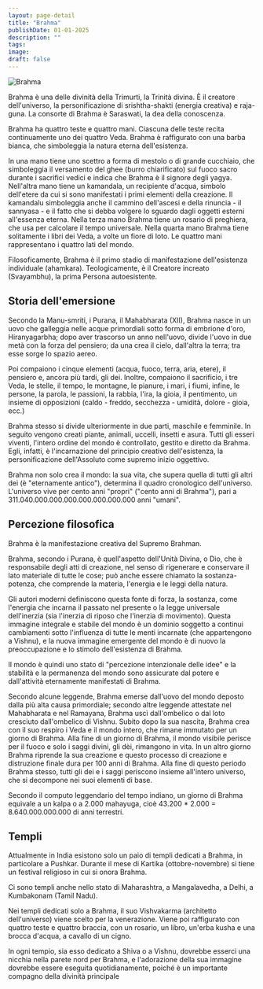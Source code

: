 ```yaml
---
layout: page-detail
title: "Brahma"
publishDate: 01-01-2025
description: ""
tags:
image:
draft: false
---
```


![Brahma](/upload/iblock/325/gw6t3txr9fu7z9jjpgl6gpa4apl8s5r4.jpg "Brahma") 

  
 Brahma è una delle divinità della Trimurti, la Trinità divina. È il creatore dell'universo, la personificazione di srishtha-shakti (energia creativa) e raja-guna. La consorte di Brahma è Saraswati, la dea della conoscenza.

 Brahma ha quattro teste e quattro mani. Ciascuna delle teste recita continuamente uno dei quattro Veda. Brahma è raffigurato con una barba bianca, che simboleggia la natura eterna dell'esistenza.

 In una mano tiene uno scettro a forma di mestolo o di grande cucchiaio, che simboleggia il versamento del ghee (burro chiarificato) sul fuoco sacro durante i sacrifici vedici e indica che Brahma è il signore degli yagya. Nell'altra mano tiene un kamandala, un recipiente d'acqua, simbolo dell'etere da cui si sono manifestati i primi elementi della creazione. Il kamandalu simboleggia anche il cammino dell'ascesi e della rinuncia - il sannyasa - e il fatto che si debba volgere lo sguardo dagli oggetti esterni all'essenza eterna. Nella terza mano Brahma tiene un rosario di preghiera, che usa per calcolare il tempo universale. Nella quarta mano Brahma tiene solitamente i libri dei Veda, a volte un fiore di loto. Le quattro mani rappresentano i quattro lati del mondo.

 Filosoficamente, Brahma è il primo stadio di manifestazione dell'esistenza individuale (ahamkara). Teologicamente, è il Creatore increato (Svayambhu), la prima Persona autoesistente.

  
## Storia dell'emersione 

 Secondo la Manu-smriti, i Purana, il Mahabharata (XII), Brahma nasce in un uovo che galleggia nelle acque primordiali sotto forma di embrione d'oro, Hiranyagarbha; dopo aver trascorso un anno nell'uovo, divide l'uovo in due metà con la forza del pensiero; da una crea il cielo, dall'altra la terra; tra esse sorge lo spazio aereo.

 Poi compaiono i cinque elementi (acqua, fuoco, terra, aria, etere), il pensiero e, ancora più tardi, gli dei. Inoltre, compaiono il sacrificio, i tre Veda, le stelle, il tempo, le montagne, le pianure, i mari, i fiumi, infine, le persone, la parola, le passioni, la rabbia, l'ira, la gioia, il pentimento, un insieme di opposizioni (caldo - freddo, secchezza - umidità, dolore - gioia, ecc.)

 Brahma stesso si divide ulteriormente in due parti, maschile e femminile. In seguito vengono creati piante, animali, uccelli, insetti e asura. Tutti gli esseri viventi, l'intero ordine del mondo è controllato, gestito e diretto da Brahma. Egli, infatti, è l'incarnazione del principio creativo dell'esistenza, la personificazione dell'Assoluto come supremo inizio oggettivo.

 Brahma non solo crea il mondo: la sua vita, che supera quella di tutti gli altri dei (è "eternamente antico"), determina il quadro cronologico dell'universo. L'universo vive per cento anni "propri" ("cento anni di Brahma"), pari a 311.040.000.000.000.000.000.000.000 anni "umani".

  
## Percezione filosofica 

 Brahma è la manifestazione creativa del Supremo Brahman.

 Brahma, secondo i Purana, è quell'aspetto dell'Unità Divina, o Dio, che è responsabile degli atti di creazione, nel senso di rigenerare e conservare il lato materiale di tutte le cose; può anche essere chiamato la sostanza-potenza, che comprende la materia, l'energia e le leggi della natura.

 Gli autori moderni definiscono questa fonte di forza, la sostanza, come l'energia che incarna il passato nel presente o la legge universale dell'inerzia (sia l'inerzia di riposo che l'inerzia di movimento). Questa immagine integrale e stabile del mondo è un dominio soggetto a continui cambiamenti sotto l'influenza di tutte le menti incarnate (che appartengono a Vishnu), e la nuova immagine emergente del mondo è di nuovo la preoccupazione e lo stimolo dell'esistenza di Brahma.

 Il mondo è quindi uno stato di "percezione intenzionale delle idee" e la stabilità e la permanenza del mondo sono assicurate dal potere e dall'attività eternamente manifestati di Brahma.

 Secondo alcune leggende, Brahma emerse dall'uovo del mondo deposto dalla più alta causa primordiale; secondo altre leggende attestate nel Mahabharata e nel Ramayana, Brahma uscì dall'ombelico o dal loto cresciuto dall'ombelico di Vishnu. Subito dopo la sua nascita, Brahma crea con il suo respiro i Veda e il mondo intero, che rimane immutato per un giorno di Brahma. Alla fine di un giorno di Brahma, il mondo visibile perisce per il fuoco e solo i saggi divini, gli dèi, rimangono in vita. In un altro giorno Brahma riprende la sua creazione e questo processo di creazione e distruzione finale dura per 100 anni di Brahma. Alla fine di questo periodo Brahma stesso, tutti gli dei e i saggi periscono insieme all'intero universo, che si decompone nei suoi elementi di base.

 Secondo il computo leggendario del tempo indiano, un giorno di Brahma equivale a un kalpa o a 2.000 mahayuga, cioè 43.200 \* 2.000 = 8.640.000.000.000 di anni terrestri.

  
## Templi 

 Attualmente in India esistono solo un paio di templi dedicati a Brahma, in particolare a Pushkar. Durante il mese di Kartika (ottobre-novembre) si tiene un festival religioso in cui si onora Brahma.

 Ci sono templi anche nello stato di Maharashtra, a Mangalavedha, a Delhi, a Kumbakonam (Tamil Nadu).

 Nei templi dedicati solo a Brahma, il suo Vishvakarma (architetto dell'universo) viene scelto per la venerazione. Viene poi raffigurato con quattro teste e quattro braccia, con un rosario, un libro, un'erba kusha e una brocca d'acqua, a cavallo di un cigno.

In ogni tempio, sia esso dedicato a Shiva o a Vishnu, dovrebbe esserci una nicchia nella parete nord per Brahma, e l'adorazione della sua immagine dovrebbe essere eseguita quotidianamente, poiché è un importante compagno della divinità principale   

  
